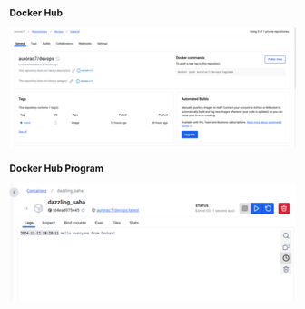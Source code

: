 ### Docker Hub
![Docker Hub](images/Docker%20hub.png)

### Docker Hub Program
![Docker Hub Program](images/Docker%20hub%20program.png)
